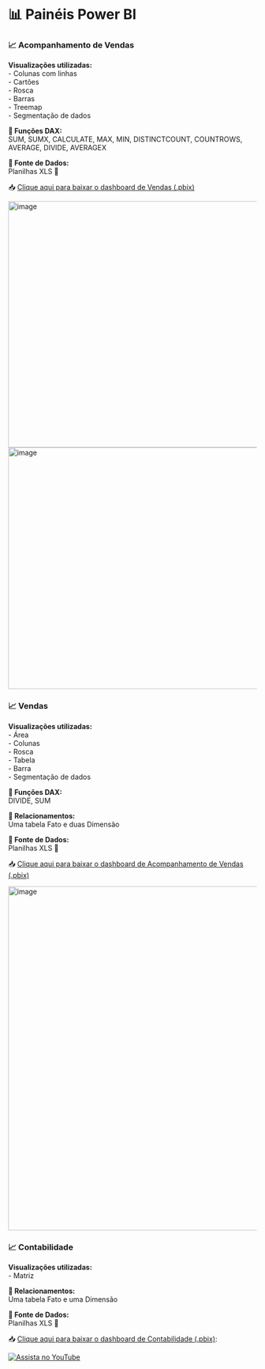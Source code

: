 <h1><b>📊 Painéis Power BI</b></h1>

<h3>📈 Acompanhamento de Vendas</h3>

<p><b> Visualizações utilizadas:</b><br>
- Colunas com linhas<br>
- Cartões<br>
- Rosca<br>
- Barras<br>
- Treemap<br>
- Segmentação de dados
</p>

<p><b>🧠 Funções DAX:</b><br>
SUM, SUMX, CALCULATE, MAX, MIN, DISTINCTCOUNT, COUNTROWS, AVERAGE, DIVIDE, AVERAGEX
</p>

<p><b>📂 Fonte de Dados:</b><br>
Planilhas XLS 📄
</p>

 
📥 [Clique aqui para baixar o dashboard de Vendas (.pbix)](https://github.com/susiecastro/PowerBI_Dashboards/raw/main/Acompanhamento%20de%20Vendas.pbix)

<img width="886" height="498" alt="image" src="https://github.com/user-attachments/assets/a3e422a3-adf1-40f0-8a95-e3cf5e024f61" />

<img width="886" height="489" alt="image" src="https://github.com/user-attachments/assets/d12383c8-d924-4bf6-8a55-6b17bd89eccf" />

<h3>📈 Vendas</h3>

<p><b> Visualizações utilizadas:</b><br>
- Área<br>
- Colunas<br>
- Rosca<br>
- Tabela<br>
- Barra<br>
- Segmentação de dados
</p>

<p><b>🧠 Funções DAX:</b><br>
DIVIDE, SUM
</p>

<p><b>🔗 Relacionamentos:</b><br>
Uma tabela Fato e duas Dimensão
</p>


<p><b>📂 Fonte de Dados:</b><br>
Planilhas XLS 📄
</p>

📥 [Clique aqui para baixar o dashboard de Acompanhamento de Vendas (.pbix)](https://github.com/susiecastro/PowerBI_Dashboards/raw/main/Vendas.pbix)

<img width="1225" height="696" alt="image" src="https://github.com/user-attachments/assets/0b5283a5-e5c0-418d-b0f5-8063d70f67e3" />

<h3>📈 Contabilidade</h3>

<p><b> Visualizações utilizadas:</b><br>
- Matriz<br>
</p>
<p><b>🔗 Relacionamentos:</b><br>
Uma tabela Fato e uma Dimensão
</p>
<p><b>📂 Fonte de Dados:</b><br>
Planilhas XLS 📄
</p>

📥 [Clique aqui para baixar o dashboard de Contabilidade (.pbix)](https://github.com/susiecastro/PowerBI_Dashboards/raw/main/Contabilidade.pbix):


[![Assista no YouTube](https://img.youtube.com/vi/Ja8cdg7jifE/0.jpg)](https://youtu.be/Ja8cdg7jifE)






 







